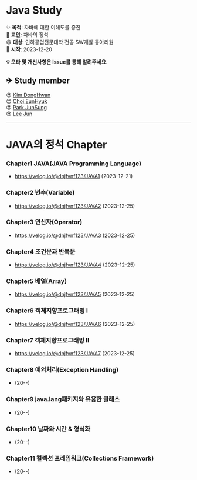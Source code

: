 # Java Study
✨ **목적**: 자바에 대한 이해도를 증진<br>
📖 **교안**: 자바의 정석<br>
😄 **대상**: 인하공업전문대학 전공 SW개발 동아리원<br>
🎊 **시작**: 2023-12-20<br>

**💡 오타 및 개선사항은 Issue를 통해 알려주세요.**

<h2> ✈ Study member </h2>
😍 <a href="https://github.com/dnjfvnf123">Kim DongHwan</a><br>
😍 <a href="https://github.com/ChoiEunHyuk">Choi EunHyuk</a><br>
😍 <a href="https://github.com/pjs0519">Park JunSung</a><br>
😍 <a href="https://github.com/this2jun">Lee Jun</a>

***
# JAVA의 정석 Chapter
### Chapter1 JAVA(JAVA Programming Language)<br>
- https://velog.io/@dnjfvnf123/JAVA1 (2023-12-21)

### Chapter2 변수(Variable)<br>
- https://velog.io/@dnjfvnf123/JAVA2  (2023-12-25) 

### Chapter3 연산자(Operator)<br>
- https://velog.io/@dnjfvnf123/JAVA3  (2023-12-25) 

### Chapter4 조건문과 반복문<br>
- https://velog.io/@dnjfvnf123/JAVA4 (2023-12-25)

### Chapter5 배열(Array)
- https://velog.io/@dnjfvnf123/JAVA5 (2023-12-25)
 
### Chapter6 객체지향프로그래밍 I<br>
- https://velog.io/@dnjfvnf123/JAVA6 (2023-12-25)

### Chapter7 객체지향프로그래밍 II<br>
- https://velog.io/@dnjfvnf123/JAVA7 (2023-12-25)

### Chapter8 예외처리(Exception Handling) <br>
-  (20--)

### Chapter9 java.lang패키지와 유용한 클래스 <br>
-  (20--)

### Chapter10 날짜와 시간 & 형식화 <br>
-  (20--)

### Chapter11 컬렉션 프레임워크(Collections Framework) <br>
-  (20--)
